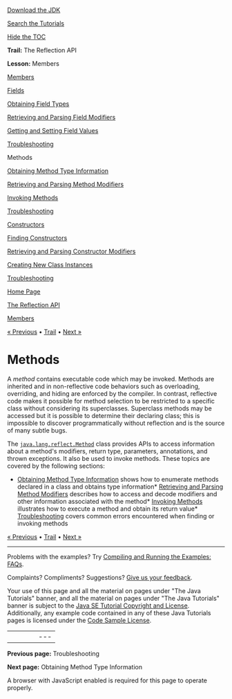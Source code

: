 [Download
the JDK](http://java.sun.com/javase/6/download.jsp)
  
[Search the
Tutorials](../../search.html)
  
[Hide the TOC](javascript:toggleLeft())

**Trail:** The Reflection API
  
**Lesson:** Members

[Members](index.html)

[Fields](field.html)

[Obtaining Field Types](fieldTypes.html)

[Retrieving and Parsing Field Modifiers](fieldModifiers.html)

[Getting and Setting Field Values](fieldValues.html)

[Troubleshooting](fieldTrouble.html)

Methods

[Obtaining Method Type Information](methodType.html)

[Retrieving and Parsing Method Modifiers](methodModifiers.html)

[Invoking Methods](methodInvocation.html)

[Troubleshooting](methodTrouble.html)

[Constructors](ctor.html)

[Finding Constructors](ctorLocation.html)

[Retrieving and Parsing Constructor Modifiers](ctorModifiers.html)

[Creating New Class Instances](ctorInstance.html)

[Troubleshooting](ctorTrouble.html)

[Home Page](../../index.html)
>
[The Reflection API](../index.html)
>
[Members](index.html)

[« Previous](fieldTrouble.html) • [Trail](../TOC.html) • [Next »](methodType.html)

# Methods

A *method* contains executable code which may be invoked. Methods are
inherited and in non-reflective code behaviors such as overloading, overriding,
and hiding are enforced by the compiler. In contrast, reflective code makes it
possible for method selection to be restricted to a specific class without
considering its superclasses. Superclass methods may be accessed but it is
possible to determine their declaring class; this is impossible to discover
programmatically without reflection and is the source of many subtle bugs.

The
[`java.lang.reflect.Method`](http://download.oracle.com/javase/7/docs/api/java/lang/reflect/Method.html)
class provides APIs to access information about a method's modifiers, return
type, parameters, annotations, and thrown exceptions. It also be used to
invoke methods. These topics are covered by the following sections:

* [Obtaining Method Type Information](methodType.html)
  shows how to enumerate methods declared in a class and obtains type
  information* [Retrieving and Parsing Method Modifiers](methodModifiers.html)
    describes how to access and decode modifiers and other information
    associated with the method* [Invoking Methods](methodInvocation.html) illustrates how to
      execute a method and obtain its return value* [Troubleshooting](methodTrouble.html) covers common errors
        encountered when finding or invoking methods

[« Previous](fieldTrouble.html)
•
[Trail](../TOC.html)
•
[Next »](methodType.html)

---

Problems with the examples? Try [Compiling and Running
the Examples: FAQs](../../information/run-examples.html).
  
Complaints? Compliments? Suggestions? [Give
us your feedback](http://download.oracle.com/javase/feedback.html).

Your use of this page and all the material on pages under "The Java Tutorials" banner,
and all the material on pages under "The Java Tutorials" banner is subject to the [Java SE Tutorial Copyright
and License](../../information/license.html).
Additionally, any example code contained in any of these Java
Tutorials pages is licensed under the
[Code
Sample License](http://developers.sun.com/license/berkeley_license.html).

|  |  |  |  |  |
| --- | --- | --- | --- | --- |
| |  |  | | --- | --- | | duke image | Oracle logo | | [About Oracle](http://www.oracle.com/us/corporate/index.html) | [Oracle Technology Network](http://www.oracle.com/technology/index.html) | [Terms of Service](https://www.samplecode.oracle.com/servlets/CompulsoryClickThrough?type=TermsOfService) | Copyright © 1995, 2011 Oracle and/or its affiliates. All rights reserved. |

**Previous page:** Troubleshooting
  
**Next page:** Obtaining Method Type Information




A browser with JavaScript enabled is required for this page to operate properly.